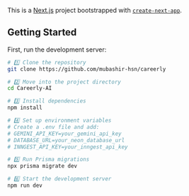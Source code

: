 This is a [Next.js](https://nextjs.org) project bootstrapped with [`create-next-app`](https://github.com/vercel/next.js/tree/canary/packages/create-next-app).

## Getting Started

First, run the development server:

```bash
# 1️⃣ Clone the repository
git clone https://github.com/mubashir-hsn/careerly

# 2️⃣ Move into the project directory
cd Careerly-AI

# 3️⃣ Install dependencies
npm install

# 4️⃣ Set up environment variables
# Create a .env file and add:
# GEMINI_API_KEY=your_gemini_api_key
# DATABASE_URL=your_neon_database_url
# INNGEST_API_KEY=your_inngest_api_key

# 5️⃣ Run Prisma migrations
npx prisma migrate dev

# 6️⃣ Start the development server
npm run dev
